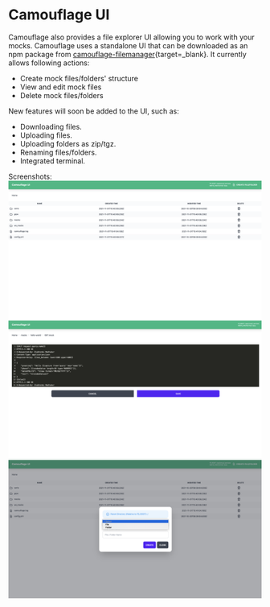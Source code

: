 # Camouflage UI

Camouflage also provides a file explorer UI allowing you to work with your mocks. Camouflage uses a standalone UI that can be downloaded as an npm package from [camouflage-filemanager](http://npmjs.com/package/camouflage-filemanager){target=\_blank}. It currently allows following actions:

- Create mock files/folders' structure
- View and edit mock files
- Delete mock files/folders

New features will soon be added to the UI, such as:

- Downloading files.
- Uploading files.
- Uploading folders as zip/tgz.
- Renaming files/folders.
- Integrated terminal.

Screenshots:
![CamouflageUI-1](CamouflageUI-1.png)
![CamouflageUI-2](CamouflageUI-2.png)
![CamouflageUI-3](CamouflageUI-3.png)
